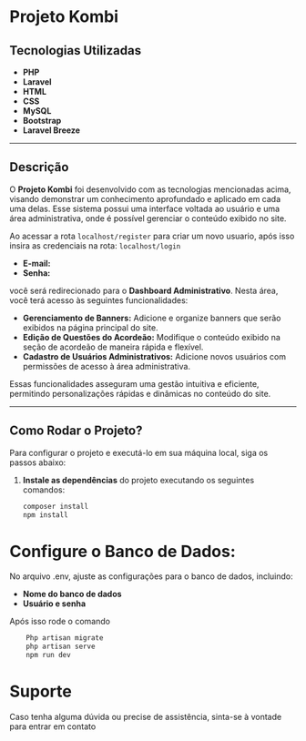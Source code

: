 # Projeto Kombi

## Tecnologias Utilizadas

- **PHP**
- **Laravel**
- **HTML**
- **CSS**
- **MySQL**
- **Bootstrap**
- **Laravel Breeze**

---

## Descrição

O **Projeto Kombi** foi desenvolvido com as tecnologias mencionadas acima, visando demonstrar um conhecimento aprofundado e aplicado em cada uma delas. Esse sistema possui uma interface voltada ao usuário e uma área administrativa, onde é possível gerenciar o conteúdo exibido no site.

Ao acessar a rota `localhost/register` para criar um novo usuario, após isso insira as credenciais na rota:  `localhost/login`

- **E-mail:**  
- **Senha:** 

você será redirecionado para o **Dashboard Administrativo**. Nesta área, você terá acesso às seguintes funcionalidades:

- **Gerenciamento de Banners:** Adicione e organize banners que serão exibidos na página principal do site.
- **Edição de Questões do Acordeão:** Modifique o conteúdo exibido na seção de acordeão de maneira rápida e flexível.
- **Cadastro de Usuários Administrativos:** Adicione novos usuários com permissões de acesso à área administrativa.

Essas funcionalidades asseguram uma gestão intuitiva e eficiente, permitindo personalizações rápidas e dinâmicas no conteúdo do site.

---

## **Como Rodar o Projeto?**

Para configurar o projeto e executá-lo em sua máquina local, siga os passos abaixo:

1. **Instale as dependências** do projeto executando os seguintes comandos:
   ```bash
   composer install
   npm install

# Configure o Banco de Dados:
No arquivo .env, ajuste as configurações para o banco de dados, incluindo:

- **Nome do banco de dados**
- **Usuário e senha**

Após isso rode o comando

```bash
    Php artisan migrate 
    php artisan serve
    npm run dev
```




# Suporte

<p> Caso tenha alguma dúvida ou precise de assistência, sinta-se à vontade para entrar em contato </P>